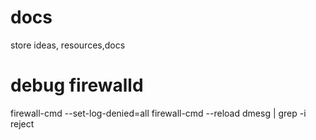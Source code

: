 # docs
store ideas, resources,docs

# debug firewalld
firewall-cmd --set-log-denied=all
firewall-cmd --reload
dmesg | grep -i reject
